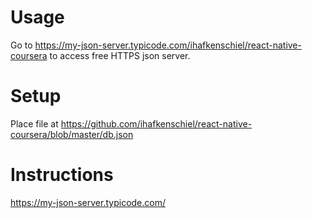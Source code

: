 # Usage
Go to https://my-json-server.typicode.com/ihafkenschiel/react-native-coursera
to access free HTTPS json server.

# Setup
Place file at https://github.com/ihafkenschiel/react-native-coursera/blob/master/db.json

# Instructions
https://my-json-server.typicode.com/
